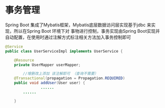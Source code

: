 # 事务管理



Spring Boot 集成了Mybatis框架，Mybatis底层数据访问层实现基于jdbc 来实现，所以在Spring Boot 环境下对 事物进行控制，事务实现由Spring Boot实现并自动配置，在使用时通过注解方式标注相关方法加入事务控制即可



```java
@Service
public class UserServiceImpl implements UserService {

    @Resource
    private UserMapper userMapper;

		//增删改上添加 该注解即可 （查询不需要）
    @Transactional(propagation = Propagation.REQUIRED)
    public void addUser(User user) {
				......
        ......  

    }
```




